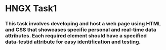 # HNGX Task1

### This task involves developing and host a web page using HTML and CSS that showcases specific personal and real-time data attributes. Each required element should have a specified data-testid attribute for easy identification and testing.
